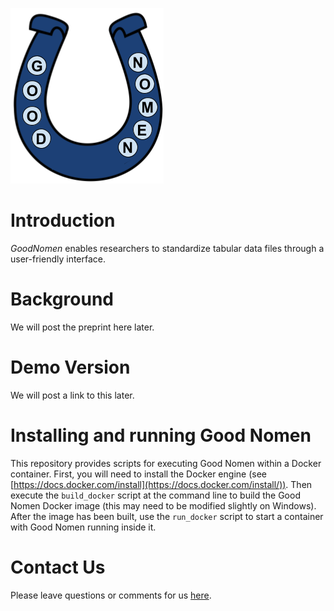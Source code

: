 ![GoodNomen logo](www/Logo.png)

# Introduction

*GoodNomen* enables researchers to standardize tabular data files through a user-friendly interface.

# Background

We will post the preprint here later.

# Demo Version

We will post a link to this later.

# Installing and running Good Nomen

This repository provides scripts for executing Good Nomen within a Docker container. First, you will need to install the Docker engine (see [https://docs.docker.com/install](https://docs.docker.com/install/)). Then execute the `build_docker` script at the command line to build the Good Nomen Docker image (this may need to be modified slightly on Windows). After the image has been built, use the `run_docker` script to start a container with Good Nomen running inside it.

# Contact Us

Please leave questions or comments for us [here](https://github.com/srp33/GoodNomen/issues).